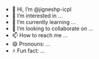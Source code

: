 - 👋 Hi, I’m @jigneshp-icpl
- 👀 I’m interested in ...
- 🌱 I’m currently learning ...
- 💞️ I’m looking to collaborate on ...
- 📫 How to reach me ...
- 😄 Pronouns: ...
- ⚡ Fun fact: ...

<!---
jigneshp-icpl/jigneshp-icpl is a ✨ special ✨ repository because its `README.md` (this file) appears on your GitHub profile.
You can click the Preview link to take a look at your changes.
--->
